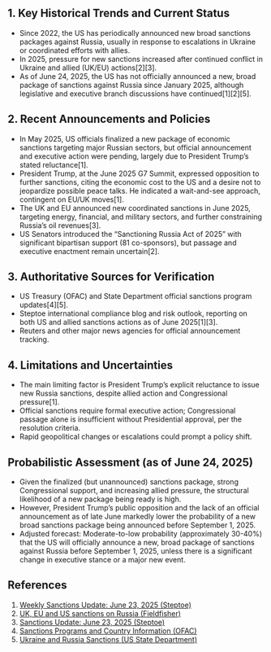 ## 1. Key Historical Trends and Current Status

- Since 2022, the US has periodically announced new broad sanctions packages against Russia, usually in response to escalations in Ukraine or coordinated efforts with allies.
- In 2025, pressure for new sanctions increased after continued conflict in Ukraine and allied (UK/EU) actions[2][3].
- As of June 24, 2025, the US has not officially announced a new, broad package of sanctions against Russia since January 2025, although legislative and executive branch discussions have continued[1][2][5].

## 2. Recent Announcements and Policies

- In May 2025, US officials finalized a new package of economic sanctions targeting major Russian sectors, but official announcement and executive action were pending, largely due to President Trump’s stated reluctance[1].
- President Trump, at the June 2025 G7 Summit, expressed opposition to further sanctions, citing the economic cost to the US and a desire not to jeopardize possible peace talks. He indicated a wait-and-see approach, contingent on EU/UK moves[1].
- The UK and EU announced new coordinated sanctions in June 2025, targeting energy, financial, and military sectors, and further constraining Russia’s oil revenues[3].
- US Senators introduced the “Sanctioning Russia Act of 2025” with significant bipartisan support (81 co-sponsors), but passage and executive enactment remain uncertain[2].

## 3. Authoritative Sources for Verification

- US Treasury (OFAC) and State Department official sanctions program updates[4][5].
- Steptoe international compliance blog and risk outlook, reporting on both US and allied sanctions actions as of June 2025[1][3].
- Reuters and other major news agencies for official announcement tracking.

## 4. Limitations and Uncertainties

- The main limiting factor is President Trump’s explicit reluctance to issue new Russia sanctions, despite allied action and Congressional pressure[1].
- Official sanctions require formal executive action; Congressional passage alone is insufficient without Presidential approval, per the resolution criteria.
- Rapid geopolitical changes or escalations could prompt a policy shift.

## Probabilistic Assessment (as of June 24, 2025)

- Given the finalized (but unannounced) sanctions package, strong Congressional support, and increasing allied pressure, the structural likelihood of a new package being ready is high.
- However, President Trump’s public opposition and the lack of an official announcement as of late June markedly lower the probability of a new broad sanctions package being announced before September 1, 2025.
- Adjusted forecast: Moderate-to-low probability (approximately 30-40%) that the US will officially announce a new, broad package of sanctions against Russia before September 1, 2025, unless there is a significant change in executive stance or a major new event.

## References

1. [Weekly Sanctions Update: June 23, 2025 (Steptoe)](https://www.steptoe.com/en/news-publications/international-compliance-blog/weekly-sanctions-update-june-23-2025.html)
2. [UK, EU and US sanctions on Russia (Fieldfisher)](https://www.fieldfisher.com/en/services/international-trade/trade-sanctions-blog/uk-eu-and-us-sanctions-on-russia)
3. [Sanctions Update: June 23, 2025 (Steptoe)](https://www.steptoe.com/en/news-publications/stepwise-risk-outlook/sanctions-update-june-23-2025.html)
4. [Sanctions Programs and Country Information (OFAC)](https://ofac.treasury.gov/sanctions-programs-and-country-information)
5. [Ukraine and Russia Sanctions (US State Department)](https://2021-2025.state.gov/division-for-counter-threat-finance-and-sanctions/ukraine-and-russia-sanctions/)